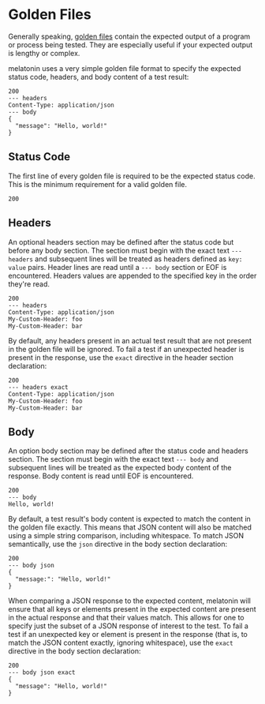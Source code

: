 # Golden Files

Generally speaking, [golden files](https://softwareengineering.stackexchange.com/a/358792) contain the expected output of a program or process being tested. They are especially useful if your expected output is lengthy or complex.

melatonin uses a very simple golden file format to specify the expected status code, headers, and body content of a test result:

```
200
--- headers
Content-Type: application/json
--- body
{
  "message": "Hello, world!"
}
```

## Status Code

The first line of every golden file is required to be the expected status code. This is the minimum requirement for a valid golden file.

```
200
```

## Headers

An optional headers section may be defined after the status code but before any body section. The section must begin with the exact text `--- headers` and subsequent lines will be treated as headers defined as `key: value` pairs. Header lines are read until a `--- body` section or EOF is encountered. Headers values are appended to the specified key in the order they're read.

```
200
--- headers
Content-Type: application/json
My-Custom-Header: foo
My-Custom-Header: bar
```

By default, any headers present in an actual test result that are not present in the golden file will be ignored. To fail a test if an unexpected header is present in the response, use the `exact` directive in the header section declaration:

```
200
--- headers exact
Content-Type: application/json
My-Custom-Header: foo
My-Custom-Header: bar
```

## Body

An option body section may be defined after the status code and headers section. The section must begin with the exact text `--- body` and subsequent lines will be treated as the expected body content of the response. Body content is read until EOF is encountered.

```
200
--- body
Hello, world!
```

By default, a test result's body content is expected to match the content in the golden file exactly. This means that JSON content will also be matched using a simple string comparison, including whitespace. To match JSON semantically, use the `json` directive in the body section declaration:

```
200
--- body json
{
  "message:": "Hello, world!"
}
```

When comparing a JSON response to the expected content, melatonin will ensure that all keys or elements present in the expected content are present in the actual response and that their values match. This allows for one to specify just the subset of a JSON response of interest to the test. To fail a test if an unexpected key or element is present in the response (that is, to match the JSON content exactly, ignoring whitespace), use the `exact` directive in the body section declaration:

```
200
--- body json exact
{
  "message": "Hello, world!"
}
```
